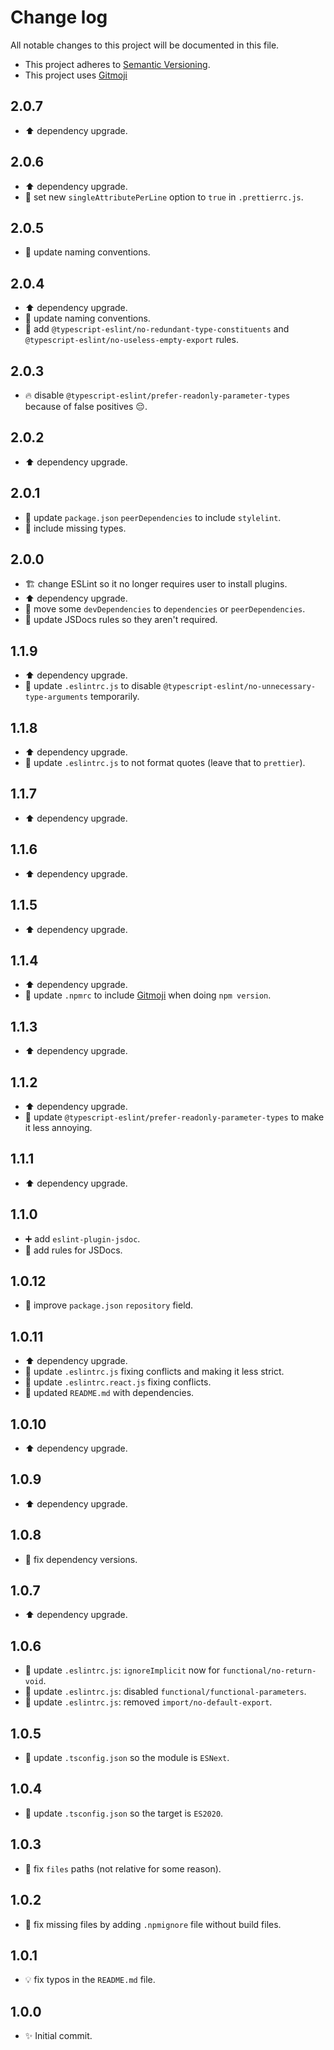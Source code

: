 # Change log

All notable changes to this project will be documented in this file.

-   This project adheres to [Semantic Versioning][semver].
-   This project uses [Gitmoji][gitmoji]

## 2.0.7

-   :arrow_up: dependency upgrade.

## 2.0.6

-   :arrow_up: dependency upgrade.
-   :wrench: set new `singleAttributePerLine` option to `true` in `.prettierrc.js`.

## 2.0.5

-   :wrench: update naming conventions.

## 2.0.4

-   :arrow_up: dependency upgrade.
-   :wrench: update naming conventions.
-   :wrench: add `@typescript-eslint/no-redundant-type-constituents` and `@typescript-eslint/no-useless-empty-export` rules.

## 2.0.3

-   :fire: disable `@typescript-eslint/prefer-readonly-parameter-types` because of false positives 😔.

## 2.0.2

-   :arrow_up: dependency upgrade.

## 2.0.1

-   :wrench: update `package.json` `peerDependencies` to include `stylelint`.
-   :bug: include missing types.

## 2.0.0

-   :building_construction: change ESLint so it no longer requires user to install plugins.
-   :arrow_up: dependency upgrade.
-   :truck: move some `devDependencies` to `dependencies` or `peerDependencies`.
-   :wrench: update JSDocs rules so they aren't required.

## 1.1.9

-   :arrow_up: dependency upgrade.
-   :wrench: update `.eslintrc.js` to disable `@typescript-eslint/no-unnecessary-type-arguments` temporarily.

## 1.1.8

-   :arrow_up: dependency upgrade.
-   :wrench: update `.eslintrc.js` to not format quotes (leave that to `prettier`).

## 1.1.7

-   :arrow_up: dependency upgrade.

## 1.1.6

-   :arrow_up: dependency upgrade.

## 1.1.5

-   :arrow_up: dependency upgrade.

## 1.1.4

-   :arrow_up: dependency upgrade.
-   :wrench: update `.npmrc` to include [Gitmoji][gitmoji] when doing `npm version`.

## 1.1.3

-   :arrow_up: dependency upgrade.

## 1.1.2

-   :arrow_up: dependency upgrade.
-   :wrench: update `@typescript-eslint/prefer-readonly-parameter-types` to make it less annoying.

## 1.1.1

-   :arrow_up: dependency upgrade.

## 1.1.0

-   :heavy_plus_sign: add `eslint-plugin-jsdoc`.
-   :wrench: add rules for JSDocs.

## 1.0.12

-   :wrench: improve `package.json` `repository` field.

## 1.0.11

-   :arrow_up: dependency upgrade.
-   :wrench: update `.eslintrc.js` fixing conflicts and making it less strict.
-   :wrench: update `.eslintrc.react.js` fixing conflicts.
-   :memo: updated `README.md` with dependencies.

## 1.0.10

-   :arrow_up: dependency upgrade.

## 1.0.9

-   :arrow_up: dependency upgrade.

## 1.0.8

-   :bug: fix dependency versions.

## 1.0.7

-   :arrow_up: dependency upgrade.

## 1.0.6

-   :wrench: update `.eslintrc.js`: `ignoreImplicit` now for `functional/no-return-void`.
-   :wrench: update `.eslintrc.js`: disabled `functional/functional-parameters`.
-   :wrench: update `.eslintrc.js`: removed `import/no-default-export`.

## 1.0.5

-   :wrench: update `.tsconfig.json` so the module is `ESNext`.

## 1.0.4

-   :wrench: update `.tsconfig.json` so the target is `ES2020`.

## 1.0.3

-   :bug: fix `files` paths (not relative for some reason).

## 1.0.2

-   :bug: fix missing files by adding `.npmignore` file without build files.

## 1.0.1

-   :bulb: fix typos in the `README.md` file.

## 1.0.0

-   :sparkles: Initial commit.

<!-- References -->

[gitmoji]: https://gitmoji.dev/
[semver]: https://semver.org/

